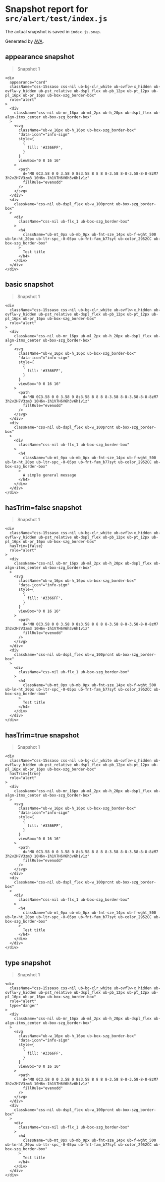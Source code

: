# Snapshot report for `src/alert/test/index.js`

The actual snapshot is saved in `index.js.snap`.

Generated by [AVA](https://ava.li).

## appearance snapshot

> Snapshot 1

    <div
      appearance="card"
      className="css-15ssaso css-nil ub-bg-clr_white ub-ovflw-x_hidden ub-ovflw-y_hidden ub-pst_relative ub-dspl_flex ub-pb_12px ub-pt_12px ub-pl_16px ub-pr_16px ub-box-szg_border-box"
      role="alert"
    >
      <div
        className="css-nil ub-mr_16px ub-ml_2px ub-h_20px ub-dspl_flex ub-algn-itms_center ub-box-szg_border-box"
      >
        <svg
          className="ub-w_16px ub-h_16px ub-box-szg_border-box"
          "data-icon"="info-sign"
          style={
            {
              fill: '#3366FF',
            }
          }
          viewBox="0 0 16 16"
        >
          <path
            d="M8 0C3.58 0 0 3.58 0 8s3.58 8 8 8 8-3.58 8-8-3.58-8-8-8zM7 3h2v2H7V3zm3 10H6v-1h1V7H6V6h3v6h1v1z"
            fillRule="evenodd"
          />
        </svg>
      </div>
      <div
        className="css-nil ub-dspl_flex ub-w_100prcnt ub-box-szg_border-box"
      >
        <div
          className="css-nil ub-flx_1 ub-box-szg_border-box"
        >
          <h4
            className="ub-mt_0px ub-mb_0px ub-fnt-sze_14px ub-f-wght_500 ub-ln-ht_20px ub-ltr-spc_-0-05px ub-fnt-fam_b77syt ub-color_2952CC ub-box-szg_border-box"
          >
            Test title
          </h4>
        </div>
      </div>
    </div>

## basic snapshot

> Snapshot 1

    <div
      className="css-15ssaso css-nil ub-bg-clr_white ub-ovflw-x_hidden ub-ovflw-y_hidden ub-pst_relative ub-dspl_flex ub-pb_12px ub-pt_12px ub-pl_16px ub-pr_16px ub-box-szg_border-box"
      role="alert"
    >
      <div
        className="css-nil ub-mr_16px ub-ml_2px ub-h_20px ub-dspl_flex ub-algn-itms_center ub-box-szg_border-box"
      >
        <svg
          className="ub-w_16px ub-h_16px ub-box-szg_border-box"
          "data-icon"="info-sign"
          style={
            {
              fill: '#3366FF',
            }
          }
          viewBox="0 0 16 16"
        >
          <path
            d="M8 0C3.58 0 0 3.58 0 8s3.58 8 8 8 8-3.58 8-8-3.58-8-8-8zM7 3h2v2H7V3zm3 10H6v-1h1V7H6V6h3v6h1v1z"
            fillRule="evenodd"
          />
        </svg>
      </div>
      <div
        className="css-nil ub-dspl_flex ub-w_100prcnt ub-box-szg_border-box"
      >
        <div
          className="css-nil ub-flx_1 ub-box-szg_border-box"
        >
          <h4
            className="ub-mt_0px ub-mb_0px ub-fnt-sze_14px ub-f-wght_500 ub-ln-ht_20px ub-ltr-spc_-0-05px ub-fnt-fam_b77syt ub-color_2952CC ub-box-szg_border-box"
          >
            A simple general message
          </h4>
        </div>
      </div>
    </div>

## hasTrim=false snapshot

> Snapshot 1

    <div
      className="css-15ssaso css-nil ub-bg-clr_white ub-ovflw-x_hidden ub-ovflw-y_hidden ub-pst_relative ub-dspl_flex ub-pb_12px ub-pt_12px ub-pl_16px ub-pr_16px ub-box-szg_border-box"
      hasTrim={false}
      role="alert"
    >
      <div
        className="css-nil ub-mr_16px ub-ml_2px ub-h_20px ub-dspl_flex ub-algn-itms_center ub-box-szg_border-box"
      >
        <svg
          className="ub-w_16px ub-h_16px ub-box-szg_border-box"
          "data-icon"="info-sign"
          style={
            {
              fill: '#3366FF',
            }
          }
          viewBox="0 0 16 16"
        >
          <path
            d="M8 0C3.58 0 0 3.58 0 8s3.58 8 8 8 8-3.58 8-8-3.58-8-8-8zM7 3h2v2H7V3zm3 10H6v-1h1V7H6V6h3v6h1v1z"
            fillRule="evenodd"
          />
        </svg>
      </div>
      <div
        className="css-nil ub-dspl_flex ub-w_100prcnt ub-box-szg_border-box"
      >
        <div
          className="css-nil ub-flx_1 ub-box-szg_border-box"
        >
          <h4
            className="ub-mt_0px ub-mb_0px ub-fnt-sze_14px ub-f-wght_500 ub-ln-ht_20px ub-ltr-spc_-0-05px ub-fnt-fam_b77syt ub-color_2952CC ub-box-szg_border-box"
          >
            Test title
          </h4>
        </div>
      </div>
    </div>

## hasTrim=true snapshot

> Snapshot 1

    <div
      className="css-15ssaso css-nil ub-bg-clr_white ub-ovflw-x_hidden ub-ovflw-y_hidden ub-pst_relative ub-dspl_flex ub-pb_12px ub-pt_12px ub-pl_16px ub-pr_16px ub-box-szg_border-box"
      hasTrim={true}
      role="alert"
    >
      <div
        className="css-nil ub-mr_16px ub-ml_2px ub-h_20px ub-dspl_flex ub-algn-itms_center ub-box-szg_border-box"
      >
        <svg
          className="ub-w_16px ub-h_16px ub-box-szg_border-box"
          "data-icon"="info-sign"
          style={
            {
              fill: '#3366FF',
            }
          }
          viewBox="0 0 16 16"
        >
          <path
            d="M8 0C3.58 0 0 3.58 0 8s3.58 8 8 8 8-3.58 8-8-3.58-8-8-8zM7 3h2v2H7V3zm3 10H6v-1h1V7H6V6h3v6h1v1z"
            fillRule="evenodd"
          />
        </svg>
      </div>
      <div
        className="css-nil ub-dspl_flex ub-w_100prcnt ub-box-szg_border-box"
      >
        <div
          className="css-nil ub-flx_1 ub-box-szg_border-box"
        >
          <h4
            className="ub-mt_0px ub-mb_0px ub-fnt-sze_14px ub-f-wght_500 ub-ln-ht_20px ub-ltr-spc_-0-05px ub-fnt-fam_b77syt ub-color_2952CC ub-box-szg_border-box"
          >
            Test title
          </h4>
        </div>
      </div>
    </div>

## type snapshot

> Snapshot 1

    <div
      className="css-15ssaso css-nil ub-bg-clr_white ub-ovflw-x_hidden ub-ovflw-y_hidden ub-pst_relative ub-dspl_flex ub-pb_12px ub-pt_12px ub-pl_16px ub-pr_16px ub-box-szg_border-box"
      role="alert"
      type="danger"
    >
      <div
        className="css-nil ub-mr_16px ub-ml_2px ub-h_20px ub-dspl_flex ub-algn-itms_center ub-box-szg_border-box"
      >
        <svg
          className="ub-w_16px ub-h_16px ub-box-szg_border-box"
          "data-icon"="info-sign"
          style={
            {
              fill: '#3366FF',
            }
          }
          viewBox="0 0 16 16"
        >
          <path
            d="M8 0C3.58 0 0 3.58 0 8s3.58 8 8 8 8-3.58 8-8-3.58-8-8-8zM7 3h2v2H7V3zm3 10H6v-1h1V7H6V6h3v6h1v1z"
            fillRule="evenodd"
          />
        </svg>
      </div>
      <div
        className="css-nil ub-dspl_flex ub-w_100prcnt ub-box-szg_border-box"
      >
        <div
          className="css-nil ub-flx_1 ub-box-szg_border-box"
        >
          <h4
            className="ub-mt_0px ub-mb_0px ub-fnt-sze_14px ub-f-wght_500 ub-ln-ht_20px ub-ltr-spc_-0-05px ub-fnt-fam_b77syt ub-color_2952CC ub-box-szg_border-box"
          >
            Test title
          </h4>
        </div>
      </div>
    </div>
